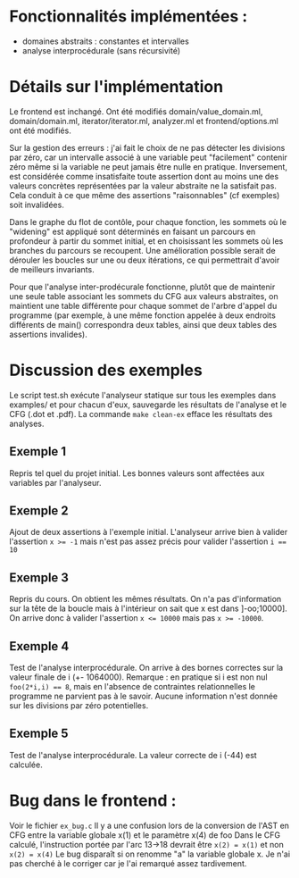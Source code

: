 # Fonctionnalités implémentées :

- domaines abstraits : constantes et intervalles
- analyse interprocédurale (sans récursivité)

# Détails sur l'implémentation

Le frontend est inchangé. Ont été modifiés domain/value_domain.ml, domain/domain.ml, iterator/iterator.ml, analyzer.ml et frontend/options.ml ont été modifiés. 

Sur la gestion des erreurs : j'ai fait le choix de ne pas détecter les divisions par zéro, car un intervalle associé à une variable peut "facilement" contenir zéro même si la variable ne peut jamais être nulle en pratique.
Inversement, est considérée comme insatisfaite toute assertion dont au moins une des valeurs concrètes représentées par la valeur abstraite ne la satisfait pas. Cela conduit à ce que même des assertions "raisonnables" (cf exemples) soit invalidées. 

Dans le graphe du flot de contôle, pour chaque fonction, les sommets où le "widening" est appliqué sont déterminés en faisant un parcours en profondeur à partir du sommet initial, et en choisissant les sommets où les branches du parcours se recoupent. Une amélioration possible serait de dérouler les boucles sur une ou deux itérations, ce qui permettrait d'avoir de meilleurs invariants.

Pour que l'analyse inter-prodécurale fonctionne, plutôt que de maintenir une seule table associant les sommets du CFG aux valeurs abstraites, on maintient une table différente pour chaque sommet de l'arbre d'appel du programme (par exemple, à une même fonction appelée à deux endroits différents de main() correspondra deux tables, ainsi que deux tables des assertions invalides).

# Discussion des exemples

Le script test.sh exécute l'analyseur statique sur tous les exemples dans examples/ et pour chacun d'eux, sauvegarde les résultats de l'analyse et le CFG (.dot et .pdf).
La commande `make clean-ex` efface les résultats des analyses.

## Exemple 1
Repris tel quel du projet initial. Les bonnes valeurs sont affectées aux variables par l'analyseur.

## Exemple 2
Ajout de deux assertions à l'exemple initial.
L'analyseur arrive bien à valider l'assertion `x >= -1` mais n'est pas assez précis pour valider l'assertion `i == 10`

## Exemple 3
Repris du cours.
On obtient les mêmes résultats. On n'a pas d'information sur la tête de la boucle mais à l'intérieur on sait que x est dans ]-oo;10000].
On arrive donc à valider l'assertion `x <= 10000` mais pas `x >= -10000`.

## Exemple 4
Test de l'analyse interprocédurale.
On arrive à des bornes correctes sur la valeur finale de i (+- 1064000).
Remarque : en pratique si i est non nul `foo(2*i,i) == 8`, mais en l'absence de contraintes relationnelles le programme ne parvient pas à le savoir.
Aucune information n'est donnée sur les divisions par zéro potentielles.

## Exemple 5
Test de l'analyse interprocédurale.
La valeur correcte de i (-44) est calculée.

# Bug dans le frontend :

Voir le fichier `ex_bug.c`
Il y a une confusion lors de la conversion de l'AST en CFG entre la variable globale x(1) et le paramètre x(4) de foo
Dans le CFG calculé, l'instruction portée par l'arc 13->18 devrait être `x(2) = x(1)` et non `x(2) = x(4)`
Le bug disparaît si on renomme "a" la variable globale x.
Je n'ai pas cherché à le corriger car je l'ai remarqué assez tardivement.


